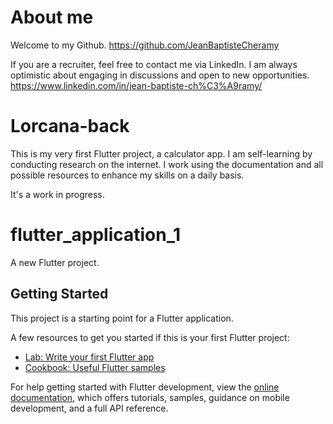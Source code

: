 # About me
Welcome to my Github.
https://github.com/JeanBaptisteCheramy

If you are a recruiter, feel free to contact me via LinkedIn. I am always optimistic about engaging in discussions and open to new opportunities.
https://www.linkedin.com/in/jean-baptiste-ch%C3%A9ramy/

# Lorcana-back


This is my very first Flutter project, a calculator app. I am self-learning by conducting research on the internet. I work using the documentation and all possible resources to enhance my skills on a daily basis.

It's a work in progress.

# flutter_application_1

A new Flutter project.

## Getting Started

This project is a starting point for a Flutter application.

A few resources to get you started if this is your first Flutter project:

- [Lab: Write your first Flutter app](https://docs.flutter.dev/get-started/codelab)
- [Cookbook: Useful Flutter samples](https://docs.flutter.dev/cookbook)

For help getting started with Flutter development, view the
[online documentation](https://docs.flutter.dev/), which offers tutorials,
samples, guidance on mobile development, and a full API reference.
